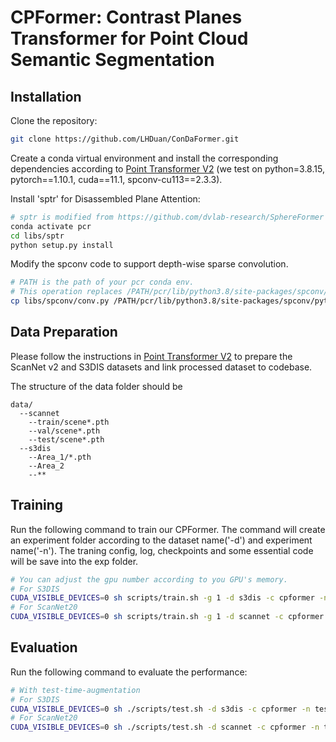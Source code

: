 # CPFormer: Contrast Planes Transformer for Point Cloud Semantic Segmentation

## Installation

Clone the repository:
```bash
git clone https://github.com/LHDuan/ConDaFormer.git
```
Create a conda virtual environment and install the corresponding dependencies according to [Point Transformer V2](https://github.com/Pointcept/PointTransformerV2/) (we test on python=3.8.15, pytorch==1.10.1, cuda==11.1, spconv-cu113==2.3.3).

Install 'sptr' for Disassembled Plane Attention:
```bash
# sptr is modified from https://github.com/dvlab-research/SphereFormer
conda activate pcr
cd libs/sptr
python setup.py install
```

Modify the spconv code to support depth-wise sparse convolution.
```bash
# PATH is the path of your pcr conda env.
# This operation replaces /PATH/pcr/lib/python3.8/site-packages/spconv/pytorch/conv.py with libs/spconv/conv.py. 
cp libs/spconv/conv.py /PATH/pcr/lib/python3.8/site-packages/spconv/pytorch/
```

## Data Preparation
Please follow the instructions in [Point Transformer V2](https://github.com/Pointcept/PointTransformerV2/) to prepare the ScanNet v2 and S3DIS datasets and link processed dataset to codebase.

The structure of the data folder should be
```
data/
  --scannet
    --train/scene*.pth
    --val/scene*.pth
    --test/scene*.pth
  --s3dis
    --Area_1/*.pth
    --Area_2
    --**
```

## Training

Run the following command to train our CPFormer.
The command will create an experiment folder according to the dataset name('-d') and experiment name('-n').
The traning config, log, checkpoints and some essential code will be save into the exp folder.
```bash
# You can adjust the gpu number according to you GPU's memory.
# For S3DIS
CUDA_VISIBLE_DEVICES=0 sh scripts/train.sh -g 1 -d s3dis -c cpformer -n cpformer
# For ScanNet20
CUDA_VISIBLE_DEVICES=0 sh scripts/train.sh -g 1 -d scannet -c cpformer -n cpformer

```

## Evaluation
Run the following command to evaluate the performance:
```bash
# With test-time-augmentation
# For S3DIS
CUDA_VISIBLE_DEVICES=0 sh ./scripts/test.sh -d s3dis -c cpformer -n test -w ./ckpts/s3dis.pth
# For ScanNet20
CUDA_VISIBLE_DEVICES=0 sh ./scripts/test.sh -d scannet -c cpformer -n test -w ./ckpts/scannet.pth
```